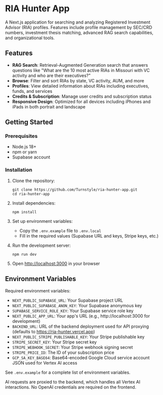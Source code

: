 # RIA Hunter App

A Next.js application for searching and analyzing Registered Investment Advisor (RIA) profiles. Features include profile management by SEC/CRD numbers, investment thesis matching, advanced RAG search capabilities, and organizational tools.

## Features

- **RAG Search**: Retrieval-Augmented Generation search that answers questions like "What are the 10 most active RIAs in Missouri with VC activity and who are their executives?"
- **Browse**: Filter and sort RIAs by state, VC activity, AUM, and more
- **Profiles**: View detailed information about RIAs including executives, funds, and services
- **Credits & Subscription**: Manage user credits and subscription status
- **Responsive Design**: Optimized for all devices including iPhones and iPads in both portrait and landscape

## Getting Started

### Prerequisites

- Node.js 18+
- npm or yarn
- Supabase account

### Installation

1. Clone the repository:
   ```
   git clone https://github.com/Turnstyle/ria-hunter-app.git
   cd ria-hunter-app
   ```

2. Install dependencies:
   ```
   npm install
   ```

3. Set up environment variables:
   - Copy the `.env.example` file to `.env.local`
   - Fill in the required values (Supabase URL and keys, Stripe keys, etc.)

4. Run the development server:
   ```
   npm run dev
   ```

5. Open [http://localhost:3000](http://localhost:3000) in your browser

## Environment Variables

Required environment variables:

- `NEXT_PUBLIC_SUPABASE_URL`: Your Supabase project URL
- `NEXT_PUBLIC_SUPABASE_ANON_KEY`: Your Supabase anonymous key
- `SUPABASE_SERVICE_ROLE_KEY`: Your Supabase service role key
- `NEXT_PUBLIC_APP_URL`: Your app's URL (e.g., http://localhost:3000 for development)
- `BACKEND_URL`: URL of the backend deployment used for API proxying (defaults to https://ria-hunter.vercel.app)
- `NEXT_PUBLIC_STRIPE_PUBLISHABLE_KEY`: Your Stripe publishable key
- `STRIPE_SECRET_KEY`: Your Stripe secret key
- `STRIPE_WEBHOOK_SECRET`: Your Stripe webhook signing secret
- `STRIPE_PRICE_ID`: The ID of your subscription price
- `GCP_SA_KEY_BASE64`: Base64-encoded Google Cloud service account JSON used for Vertex AI access

See `.env.example` for a complete list of environment variables.

AI requests are proxied to the backend, which handles all Vertex AI interactions. No OpenAI credentials are required on the frontend.
